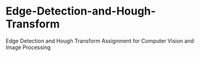 # Edge-Detection-and-Hough-Transform
Edge Detection and Hough Transform Assignment for Computer Vision and Image Processing 
